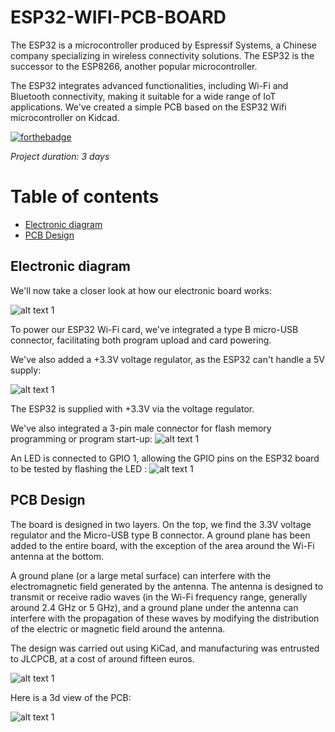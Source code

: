 # ESP32-WIFI-PCB-BOARD



The ESP32 is a microcontroller produced by Espressif Systems, a Chinese company specializing in wireless connectivity solutions. The ESP32 is the successor to the ESP8266, another popular microcontroller.

The ESP32 integrates advanced functionalities, including Wi-Fi and Bluetooth connectivity, making it suitable for a wide range of IoT applications. We've created a simple PCB based on the ESP32 Wifi microcontroller on Kidcad.


[![forthebadge](https://forthebadge.com/images/badges/built-with-love.svg)](https://forthebadge.com)


*Project duration: 3 days*


# Table of contents
- [Electronic diagram](#electronic-diagram)
- [PCB Design](#pcb-design)
  

## Electronic diagram

We'll now take a closer look at how our electronic board works:

![alt text 1](esp32_image/esp32_6.png) 

To power our ESP32 Wi-Fi card, we've integrated a type B micro-USB connector, facilitating both program upload and card powering.

We've also added a +3.3V voltage regulator, as the ESP32 can't handle a 5V supply:

![alt text 1](esp32_image/esp32_1.png) 

The ESP32 is supplied with +3.3V via the voltage regulator.

We've also integrated a 3-pin male connector for flash memory programming or program start-up:
![alt text 1](esp32_image/esp32_2.png) 

An LED is connected to GPIO 1, allowing the GPIO pins on the ESP32 board to be tested by flashing the LED :
![alt text 1](esp32_image/esp32_3.png) 


## PCB Design

The board is designed in two layers. On the top, we find the 3.3V voltage regulator and the Micro-USB type B connector. A ground plane has been added to the entire board, with the exception of the area around the Wi-Fi antenna at the bottom.

A ground plane (or a large metal surface) can interfere with the electromagnetic field generated by the antenna. The antenna is designed to transmit or receive radio waves (in the Wi-Fi frequency range, generally around 2.4 GHz or 5 GHz), and a ground plane under the antenna can interfere with the propagation of these waves by modifying the distribution of the electric or magnetic field around the antenna.

The design was carried out using KiCad, and manufacturing was entrusted to JLCPCB, at a cost of around fifteen euros.

![alt text 1](esp32_image/esp32_4.png) 

Here is a 3d view of the PCB:

![alt text 1](esp32_image/esp32_5.png) 






  





